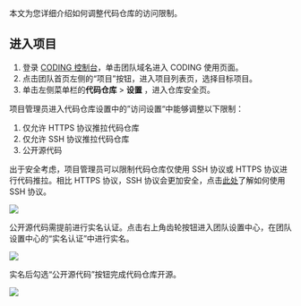 本文为您详细介绍如何调整代码仓库的访问限制。

## 进入项目

1. 登录 [CODING 控制台](https://console.cloud.tencent.com/coding)，单击团队域名进入 CODING 使用页面。
2. 点击团队首页左侧的“项目”按钮，进入项目列表页，选择目标项目。
3. 单击左侧菜单栏的**代码仓库** > **设置** ，进入仓库安全页。

项目管理员进入代码仓库设置中的”访问设置“中能够调整以下限制：

1.  仅允许 HTTPS 协议推拉代码仓库
1.  仅允许 SSH 协议推拉代码仓库
1.  公开源代码


出于安全考虑，项目管理员可以限制代码仓库仅使用 SSH 协议或 HTTPS 协议进行代码推拉。相比 HTTPS 协议，SSH 协议会更加安全，点击[此处](/docs/repo/ssh/config.html)了解如何使用 SSH 协议。

![](https://help-assets.codehub.cn/enterprise/20220627105049.png)

公开源代码需提前进行实名认证。点击右上角齿轮按钮进入团队设置中心，在团队设置中心的“实名认证”中进行实名。

![](https://help-assets.codehub.cn/enterprise/20220627105430.png)

实名后勾选“公开源代码”按钮完成代码仓库开源。

![](https://help-assets.codehub.cn/enterprise/20220914142717.png)
